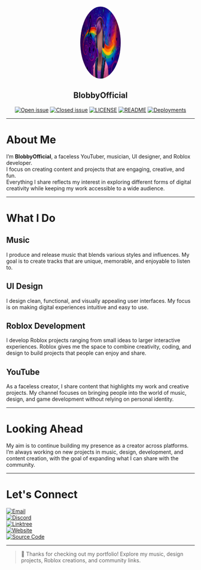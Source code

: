 <p align="center">
  <img src="assets/banner.png"  width="108" height="192" style="border-radius: 50%;">
</p>


## <div align="center">BlobbyOfficial</div>

<div align="center">
  
[![Open issue](https://img.shields.io/github/issues/BlobbyOfficial/BlobbyOfficial)](https://github.com/BlobbyOfficial/BlobbyOfficial/issues)
[![Closed issue](https://img.shields.io/github/issues-closed/BlobbyOfficial/BlobbyOfficial)](https://github.com/BlobbyOfficial/BlobbyOfficial/issues)
[![LICENSE](https://img.shields.io/badge/License-Apache%202.0-blue.svg)](https://github.com/BlobbyOfficial/BlobbyOfficial/blob/master/LICENSE)
[![README](https://img.shields.io/badge/README-BlobbyOfficial-red.svg)](https://github.com/BlobbyOfficial/BlobbyOfficial/blob/master/README.md)
[![Deployments](https://img.shields.io/badge/Deployments-blue.svg)](https://github.com/BlobbyOfficial/BlobbyOfficial/deployments)

</div>

---

# About Me

I’m **BlobbyOfficial**, a faceless YouTuber, musician, UI designer, and Roblox developer.  
I focus on creating content and projects that are engaging, creative, and fun.  
Everything I share reflects my interest in exploring different forms of digital creativity while keeping my work accessible to a wide audience.

---

# What I Do

## Music
I produce and release music that blends various styles and influences. My goal is to create tracks that are unique, memorable, and enjoyable to listen to.

## UI Design
I design clean, functional, and visually appealing user interfaces. My focus is on making digital experiences intuitive and easy to use.

## Roblox Development
I develop Roblox projects ranging from small ideas to larger interactive experiences. Roblox gives me the space to combine creativity, coding, and design to build projects that people can enjoy and share.

## YouTube
As a faceless creator, I share content that highlights my work and creative projects. My channel focuses on bringing people into the world of music, design, and game development without relying on personal identity.

---

# Looking Ahead
My aim is to continue building my presence as a creator across platforms. I’m always working on new projects in music, design, development, and content creation, with the goal of expanding what I can share with the community.

---

# Let's Connect

[![Email](https://img.shields.io/badge/Email-Contact-red)](mailto:blobbyofficial@outlook.com)  
[![Discord](https://img.shields.io/badge/Discord-Join-purple)](https://discord.gg/quq8thpMEd)  
[![Linktree](https://img.shields.io/badge/Linktree-Visit-green)](https://linktr.ee/blobbyofficial)  
[![Website](https://img.shields.io/badge/Website-Visit-blue)](https://blobbyofficial.github.io/BlobbyOfficial/)  
[![Source Code](https://img.shields.io/badge/GitHub-Repo-black)](https://github.com/BlobbyOfficial/BlobbyOfficial)

---

> :rocket: Thanks for checking out my portfolio! Explore my music, design projects, Roblox creations, and community links.

